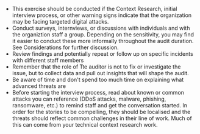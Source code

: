 
* This exercise should be conducted if the Context Research, initial interview process, or other warning signs indicate that the organization may be facing targeted digital attacks.
* Conduct surveys, internviews, or discussions with individuals and with the organiztion staff a group. Depending on the sensitivity, you may find it easier to conduct these more informally throughout the audit duration. See Considerations for further discussion.
* Review findings and potentially repeat or follow up on specific incidents with different staff members
* Remember that the role of Tte auditor is not to fix or investigate the issue, but to collect data and pull out insights that will shape the audit.
* Be aware of time and don't spend too much time on explaining what advanced threats are
* Before starting the interview process, read about known or common attacks you can reference (DDoS attacks, malware, phishing, ransomware, etc.) to remind staff and get the conversation started. In order for the stories to be compelling, they should be localised and the threats should reflect common challenges in their line of work. Much of this can come from your technical context research work.

